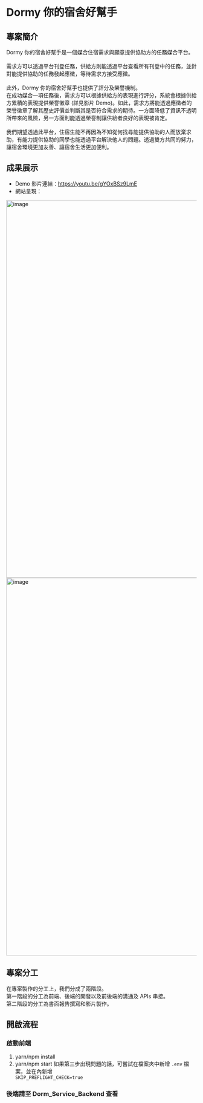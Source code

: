 # Dormy 你的宿舍好幫手

## 專案簡介
Dormy 你的宿舍好幫手是一個媒合住宿需求與願意提供協助方的任務媒合平台。<br><br>
需求方可以透過平台刊登任務，供給方則能透過平台查看所有刊登中的任務，並針對能提供協助的任務發起應徵，等待需求方接受應徵。<br><br>
此外，Dormy 你的宿舍好幫手也提供了評分及榮譽機制。<br>
在成功媒合一項任務後，需求方可以根據供給方的表現進行評分，系統會根據供給方累積的表現提供榮譽徽章 (詳見影片 Demo)。如此，需求方將能透過應徵者的榮譽徽章了解其歷史評價並判斷其是否符合需求的期待。一方面降低了資訊不透明所帶來的風險，另一方面則能透過榮譽制讓供給者良好的表現被肯定。<br><br>
我們期望透過此平台，住宿生能不再因為不知從何找尋能提供協助的人而放棄求助，有能力提供協助的同學也能透過平台解決他人的問題。透過雙方共同的努力，讓宿舍環境更加友善、讓宿舍生活更加便利。

## 成果展示
+ Demo 影片連結：https://youtu.be/gYOxBSz9LmE 
+ 網站呈現：
<img width="1000" alt="image" src="https://user-images.githubusercontent.com/58909342/152302993-ee72af18-8a0f-498d-85eb-92dced574fba.png">
<img width="1000" alt="image" src="https://user-images.githubusercontent.com/58909342/152303982-c3335835-8dd1-4729-980d-cbbdf390698b.png">

## 專案分工
在專案製作的分工上，我們分成了兩階段。<br>
第一階段的分工為前端、後端的開發以及前後端的溝通及 APIs 串接。<br>
第二階段的分工為書面報告撰寫和影片製作。

## 開啟流程
### 啟動前端
1. yarn/npm install
2. yarn/npm start
如果第三步出現問題的話，可嘗試在檔案夾中新增 <code>.env</code> 檔案，並在內新增 <code> SKIP_PREFLIGHT_CHECK=true</code>

### 後端請至 Dorm_Service_Backend 查看
